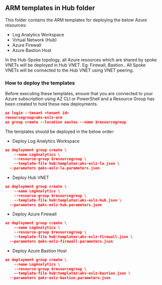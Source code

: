 ## ARM templates in Hub folder

This folder contains the ARM templates for deploying the below Azure resources:
* Log Analytics Workspace
* Virtual Network (Hub)
* Azure Firewall
* Azure Bastion Host

In the Hub-Spoke topology, all Azure resources which are shared by spoke VNETs will be deployed in Hub VNET. Eg: Firewall, Bastion.. All Spoke VNETs will be connected to the Hub VNET using VNET peering.

### How to deploy the templates
Before executing these templates, ensure that you are connected to your Azure subscription using AZ CLI or PowerShell and a Resource Group has been created to hold these new deployments. 

```json
az login --tenant <tenant id>
resourcegroup=aks-eslz-arm
az group create --location eastus --name $resourcegroup
```
The templates should be deployed in the below order:

* Deploy Log Analytics Workspace
```json
az deployment group create \
	--name LogAnalytics \
	--resource-group $resourcegroup \
	--template-file hub\templates\aks-eslz-la.json \
  --parameters @aks-eslz-la.parameters.json
```
* Deploy Hub VNET
```json
az deployment group create \
	--name LogAnalytics \
	--resource-group $resourcegroup \
	--template-file hub\templates\aks-eslz-hub.json \
  --parameters @aks-eslz-hub.parameters.json
```
* Deploy Azure Firewall
```json
az deployment group create \
	--name LogAnalytics \
	--resource-group $resourcegroup \
	--template-file hub\templates\aks-eslz-firewall.json \
  --parameters @aks-eslz-firewall.parameters.json
```
* Deploy Azure Bastion Host
```json
az deployment group create \
	--name LogAnalytics \
	--resource-group $resourcegroup \
	--template-file hub\templates\aks-eslz-bastion.json \
  --parameters @aks-eslz-bastion.parameters.json
```
